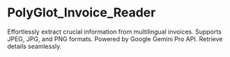 # PolyGlot_Invoice_Reader
Effortlessly extract crucial information from multilingual invoices. Supports JPEG, JPG, and PNG formats. Powered by Google Gemini Pro API. Retrieve details seamlessly.
